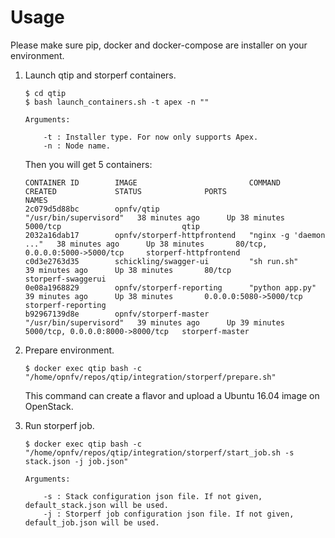 # Usage

Please make sure pip, docker and docker-compose are installer on your environment.

1. Launch qtip and storperf containers.

    ```
    $ cd qtip
    $ bash launch_containers.sh -t apex -n ""

    Arguments:

        -t : Installer type. For now only supports Apex.
        -n : Node name.
    ```

    Then you will get 5 containers:

    ```
    CONTAINER ID        IMAGE                         COMMAND                  CREATED             STATUS              PORTS                              NAMES
    2c079d5d88bc        opnfv/qtip                    "/usr/bin/supervisord"   38 minutes ago      Up 38 minutes       5000/tcp                           qtip
    2032a16dab17        opnfv/storperf-httpfrontend   "nginx -g 'daemon ..."   38 minutes ago      Up 38 minutes       80/tcp, 0.0.0.0:5000->5000/tcp     storperf-httpfrontend
    c0d3e2763d35        schickling/swagger-ui         "sh run.sh"              39 minutes ago      Up 38 minutes       80/tcp                             storperf-swaggerui
    0e08a1968829        opnfv/storperf-reporting      "python app.py"          39 minutes ago      Up 38 minutes       0.0.0.0:5080->5000/tcp             storperf-reporting
    b92967139d8e        opnfv/storperf-master         "/usr/bin/supervisord"   39 minutes ago      Up 39 minutes       5000/tcp, 0.0.0.0:8000->8000/tcp   storperf-master
    ```

2. Prepare environment.

    ```
    $ docker exec qtip bash -c "/home/opnfv/repos/qtip/integration/storperf/prepare.sh"
    ```

    This command can create a flavor and upload a Ubuntu 16.04 image on OpenStack.

3. Run storperf job.

    ```
    $ docker exec qtip bash -c "/home/opnfv/repos/qtip/integration/storperf/start_job.sh -s stack.json -j job.json"

    Arguments:

        -s : Stack configuration json file. If not given, default_stack.json will be used.
        -j : Storperf job configuration json file. If not given, default_job.json will be used.
    ```
